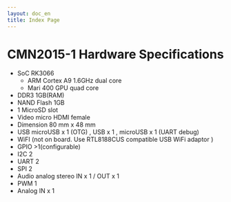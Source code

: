 ```yaml
---
layout: doc_en
title: Index Page
---
```

# CMN2015-1 Hardware Specifications
- SoC RK3066
  - ARM Cortex A9 1.6GHz dual core
  - Mari 400 GPU quad core
- DDR3 1GB(RAM)
- NAND Flash 1GB
- 1 MicroSD slot
- Video micro HDMI female
- Dimension 80 mm x 48 mm
- USB microUSB x 1 (OTG) , USB x 1 , microUSB x 1 (UART debug)
- WiFI (not on board. Use RTL8188CUS compatible USB WiFi adaptor )
- GPIO >1(configurable)
- I2C 2
- UART 2
- SPI 2
- Audio analog stereo IN x 1 / OUT x 1
- PWM 1
- Analog IN x 1
